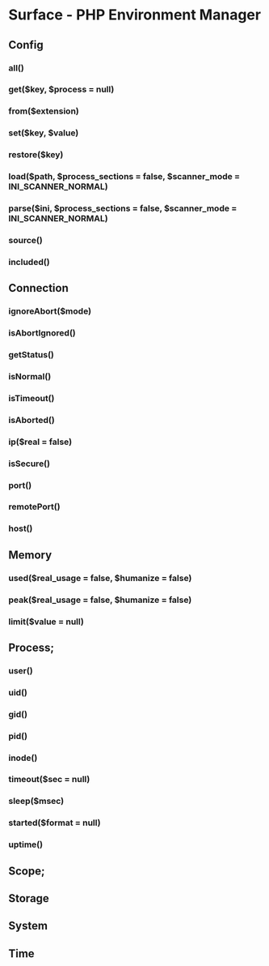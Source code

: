 # Surface - PHP Environment Manager

## Config

### all()
### get($key, $process = null)
### from($extension)
### set($key, $value)
### restore($key)
### load($path, $process_sections = false, $scanner_mode = INI_SCANNER_NORMAL)
### parse($ini, $process_sections = false, $scanner_mode = INI_SCANNER_NORMAL)
### source()
### included()

## Connection

### ignoreAbort($mode)
### isAbortIgnored()
### getStatus()
### isNormal()
### isTimeout()
### isAborted()
### ip($real = false)
### isSecure()
### port()
### remotePort()
### host()

## Memory

### used($real_usage = false, $humanize = false)
### peak($real_usage = false, $humanize = false)
### limit($value = null)

## Process;

### user()
### uid()
### gid()
### pid()
### inode()
### timeout($sec = null)
### sleep($msec)
### started($format = null)
### uptime()

## Scope;

## Storage

## System

## Time
